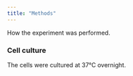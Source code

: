 ```yaml
---
title: "Methods"
---
```


How the experiment was performed.

### Cell culture

The cells were cultured at 37°C overnight.
